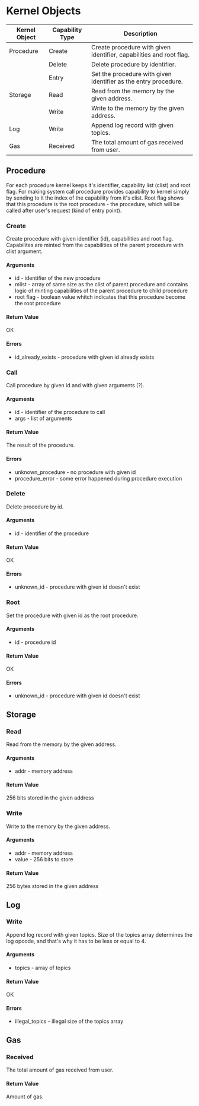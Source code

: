 # Kernel Objects

| Kernel Object | Capability Type | Description                                                         |
|---------------|-----------------|---------------------------------------------------------------------|
| Procedure     | Create          | Create procedure with given identifier, capabilities and root flag. |
|               | Delete          | Delete procedure by identifier.                                     |
|               | Entry           | Set the procedure with given identifier as the entry procedure.     |
| Storage       | Read            | Read from the memory by the given address.                          |
|               | Write           | Write to the memory by the given address.                           |
| Log           | Write           | Append log record with given topics.                                |
| Gas           | Received        | The total amount of gas received from user.                         |

## Procedure
For each procedure kernel keeps it's identifier, capability list (clist) and root flag.
For making system call procedure provides capability to kernel simply by sending to it the index of the capability from it's clist.
Root flag shows that this procedure is the root procedure - the procedure, which will be called after user's request (kind of entry point).

### Create
Create procedure with given identifier (id), capabilities and root flag.
Capabilites are minted from the capabilities of the parent procedure with clist argument.

#### Arguments
* id - identifier of the new procedure
* mlist - array of same size as the clist of parent procedure and contains logic of minting capabilities of the parent procedure to child procedure
* root flag - boolean value whitch indicates that this procedure become the root procedure 

#### Return Value
OK

#### Errors
* id_already_exists - procedure with given id already exists

### Call
Call procedure by given id and with given arguments (?).

#### Arguments
* id - identifier of the procedure to call
* args - list of arguments

#### Return Value
The result of the procedure.

#### Errors
* unknown_procedure - no procedure with given id
* procedure_error - some error happened during procedure execution

### Delete
Delete procedure by id.

#### Arguments
* id - identifier of the procedure

#### Return Value
OK

#### Errors
* unknown_id - procedure with given id doesn't exist

### Root
Set the procedure with given id as the root procedure.

#### Arguments
* id - procedure id

#### Return Value
OK

#### Errors
* unknown_id - procedure with given id doesn't exist

## Storage

### Read
Read from the memory by the given address.

#### Arguments
* addr - memory address

#### Return Value
256 bits stored in the given address

### Write
Write to the memory by the given address. 

#### Arguments
* addr - memory address
* value - 256 bits to store 

#### Return Value
256 bytes stored in the given address

## Log
### Write
Append log record with given topics.
Size of the topics array determines the log opcode, and that's why it has to be less or equal to 4. 

#### Arguments
* topics - array of topics

#### Return Value
OK

#### Errors
* illegal_topics - illegal size of the topics array  

## Gas
### Received
The total amount of gas received from user.

#### Return Value
Amount of gas.
